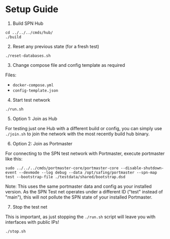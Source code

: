 # Setup Guide

1. Build SPN Hub

```
cd ../../../cmds/hub/
./build
```

2. Reset any previous state (for a fresh test)

```
./reset-databases.sh
```

3. Change compose file and config template as required

Files:
- `docker-compose.yml`
- `config-template.json`

4. Start test network

```
./run.sh
```

5. Option 1: Join as Hub

For testing just one Hub with a different build or config, you can simply use `./join.sh` to join the network with the most recently build hub binary.

6. Option 2: Join as Portmaster

For connecting to the SPN test network with Portmaster, execute portmaster like this:

```
sudo ../../../cmds/portmaster-core/portmaster-core --disable-shutdown-event --devmode --log debug --data /opt/safing/portmaster --spn-map test --bootstrap-file ./testdata/shared/bootstrap.dsd
```

Note:
This uses the same portmaster data and config as your installed version.
As the SPN Test net operates under a different ID ("test" instead of "main"), this will not pollute the SPN state of your installed Portmaster.

7. Stop the test net

This is important, as just stopping the `./run.sh` script will leave you with interfaces with public IPs!

```
./stop.sh
```

